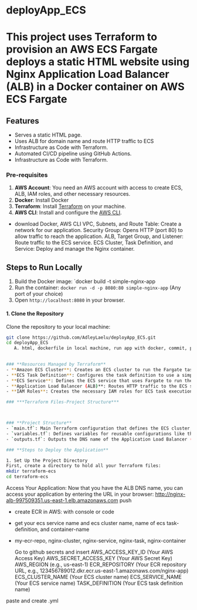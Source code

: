 # deployApp_ECS
# This project uses **Terraform** to provision an **AWS ECS Fargate** deploys a static HTML website using Nginx Application Load Balancer (ALB) in a Docker container on AWS ECS Fargate
## Features
- Serves a static HTML page.
- Uses ALB for domain name and route HTTP traffic to ECS
- Infrastructure as Code with Terraform.
- Automated CI/CD pipeline using GitHub Actions.
- Infrastructure as Code with Terraform.
  
### **Pre-requisites**
1. **AWS Account**: You need an AWS account with access to create ECS, ALB, IAM roles, and other necessary resources.
2. **Docker**: Install Docker 
3. **Terraform**: Install [Terraform](https://www.terraform.io/downloads.html) on your machine.
4. **AWS CLI**: Install and configure the [AWS CLI](https://aws.amazon.com/cli/).
- download Docker, AWS CLI
VPC, Subnets, and Route Table: Create a network for our application.
Security Group: Opens HTTP (port 80) to allow traffic to reach the application.
ALB, Target Group, and Listener: Route traffic to the ECS service.
ECS Cluster, Task Definition, and Service: Deploy and manage the Nginx container.

## Steps to Run Locally
1. Build the Docker image: `docker build -t simple-nginx-app 
2. Run the container: `docker run -d -p 8080:80 simple-nginx-app` (Any port of your choice)
3. Open `http://localhost:8080` in your browser.

#### **1. Clone the Repository**
Clone the repository to your local machine:
```bash
git clone https://github.com/AdleyLaelu/deployApp_ECS.git
cd deployApp_ECS
   A. html, dockerfile in local machine, run app with docker, commit, push to github
   

### **Resources Managed by Terraform**
- **Amazon ECS Cluster**: Creates an ECS cluster to run the Fargate tasks.
- **ECS Task Definition**: Configures the task definition to use a simple Docker image (Nginx) for the container.
- **ECS Service**: Defines the ECS service that uses Fargate to run the Nginx container.
- **Application Load Balancer (ALB)**: Routes HTTP traffic to the ECS service.
- **IAM Roles**: Creates the necessary IAM roles for ECS task execution and permissions.

### ***Terraform Files-Project Structure***



### **Project Structure**
- `main.tf`: Main Terraform configuration that defines the ECS cluster, task definition, ECS service, and ALB.
- `variables.tf`: Defines variables for reusable configurations like the ECS cluster name, AWS region, and VPC IDs.
- `outputs.tf`: Outputs the DNS name of the Application Load Balancer (ALB) for easy access.

### **Steps to Deploy the Application**

1. Set Up the Project Directory
First, create a directory to hold all your Terraform files:
mkdir terraform-ecs
cd terraform-ecs

```


Access Your Application: Now that you have the ALB DNS name, you can access your application by entering the URL in your browser:
http://nginx-alb-997509351.us-east-1.elb.amazonaws.com
push
- create ECR in AWS: with console or code
- get your ecs service name and ecs cluster name, name of ecs task-definition, and container-name
- my-ecr-repo, nginx-cluster, nginx-service, nginx-task, nginx-container
  
  
  Go to github secrets and insert
  AWS_ACCESS_KEY_ID (Your AWS Access Key)
AWS_SECRET_ACCESS_KEY (Your AWS Secret Key)
AWS_REGION (e.g., us-east-1)
ECR_REPOSITORY (Your ECR repository URL, e.g., 123456789012.dkr.ecr.us-east-1.amazonaws.com/nginx-app)
ECS_CLUSTER_NAME (Your ECS cluster name)
ECS_SERVICE_NAME (Your ECS service name)
TASK_DEFINITION (Your ECS task definition name)

paste and create .yml








